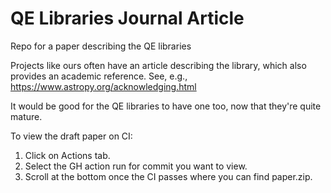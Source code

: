 # QE Libraries Journal Article

Repo for a paper describing the QE libraries

Projects like ours often have an article describing the library, which also provides an academic reference.  See, e.g., https://www.astropy.org/acknowledging.html

It would be good for the QE libraries to have one too, now that they're quite mature.

To view the draft paper on CI:

1. Click on Actions tab.
2. Select the GH action run for commit you want to view.
3. Scroll at the bottom once the CI passes where you can find paper.zip.

